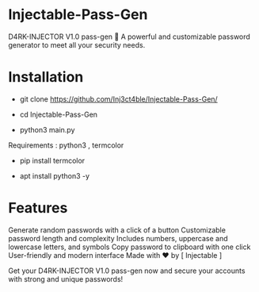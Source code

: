 # Injectable-Pass-Gen



D4RK-INJECTOR V1.0 pass-gen 🔐
A powerful and customizable password generator to meet all your security needs.

# Installation

* git clone https://github.com/Inj3ct4ble/Injectable-Pass-Gen/

* cd Injectable-Pass-Gen

* python3 main.py

Requirements : python3 , termcolor 

* pip install termcolor

* apt install python3 -y


# Features
 Generate random passwords with a click of a button
 Customizable password length and complexity
 Includes numbers, uppercase and lowercase letters, and symbols
 Copy password to clipboard with one click
 User-friendly and modern interface
Made with ❤ by [ Injectable ]

Get your D4RK-INJECTOR V1.0 pass-gen now and secure your accounts with strong and unique passwords!









